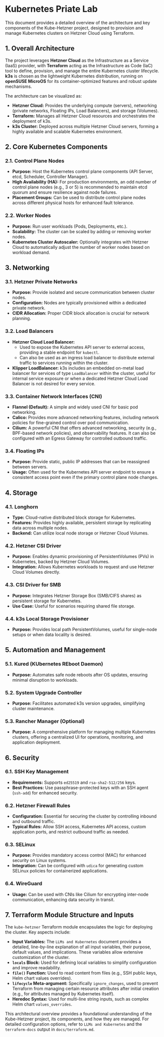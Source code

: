 # Kubernetes Priate Lab

This document provides a detailed overview of the architecture and key components of the Kube-Hetzner project, designed to provision and manage Kubernetes clusters on Hetzner Cloud using Terraform.

## 1. Overall Architecture

The project leverages **Hetzner Cloud** as the Infrastructure as a Service (IaaS) provider, with **Terraform** acting as the Infrastructure as Code (IaC) tool to define, provision, and manage the entire Kubernetes cluster lifecycle. **k3s** is chosen as the lightweight Kubernetes distribution, running on **openSUSE MicroOS** for its container-optimized features and robust update mechanisms.

The architecture can be visualized as:

- **Hetzner Cloud:** Provides the underlying compute (servers), networking (private networks, Floating IPs, Load Balancers), and storage (Volumes).
- **Terraform:** Manages all Hetzner Cloud resources and orchestrates the deployment of k3s.
- **k3s Cluster:** Deployed across multiple Hetzner Cloud servers, forming a highly available and scalable Kubernetes environment.

## 2. Core Kubernetes Components

### 2.1. Control Plane Nodes

- **Purpose:** Host the Kubernetes control plane components (API Server, etcd, Scheduler, Controller Manager).
- **High Availability (HA):** For production environments, an odd number of control plane nodes (e.g., 3 or 5) is recommended to maintain etcd quorum and ensure resilience against node failures.
- **Placement Groups:** Can be used to distribute control plane nodes across different physical hosts for enhanced fault tolerance.

### 2.2. Worker Nodes

- **Purpose:** Run user workloads (Pods, Deployments, etc.).
- **Scalability:** The cluster can be scaled by adding or removing worker nodes.
- **Kubernetes Cluster Autoscaler:** Optionally integrates with Hetzner Cloud to automatically adjust the number of worker nodes based on workload demand.

## 3. Networking

### 3.1. Hetzner Private Networks

- **Purpose:** Provide isolated and secure communication between cluster nodes.
- **Configuration:** Nodes are typically provisioned within a dedicated private network.
- **CIDR Allocation:** Proper CIDR block allocation is crucial for network planning.

### 3.2. Load Balancers

- **Hetzner Cloud Load Balancer:**
  - Used to expose the Kubernetes API server to external access, providing a stable endpoint for `kubectl`.
  - Can also be used as an ingress load balancer to distribute external traffic to services running within the cluster.
- **Klipper LoadBalancer:** k3s includes an embedded on-metal load balancer for services of type `LoadBalancer` within the cluster, useful for internal service exposure or when a dedicated Hetzner Cloud Load Balancer is not desired for every service.

### 3.3. Container Network Interfaces (CNI)

- **Flannel (Default):** A simple and widely used CNI for basic pod networking.
- **Calico:** Provides more advanced networking features, including network policies for fine-grained control over pod communication.
- **Cilium:** A powerful CNI that offers advanced networking, security (e.g., BPF-based network policies), and observability features. It can also be configured with an Egress Gateway for controlled outbound traffic.

### 3.4. Floating IPs

- **Purpose:** Provide static, public IP addresses that can be reassigned between servers.
- **Usage:** Often used for the Kubernetes API server endpoint to ensure a consistent access point even if the primary control plane node changes.

## 4. Storage

### 4.1. Longhorn

- **Type:** Cloud-native distributed block storage for Kubernetes.
- **Features:** Provides highly available, persistent storage by replicating data across multiple nodes.
- **Backend:** Can utilize local node storage or Hetzner Cloud Volumes.

### 4.2. Hetzner CSI Driver

- **Purpose:** Enables dynamic provisioning of PersistentVolumes (PVs) in Kubernetes, backed by Hetzner Cloud Volumes.
- **Integration:** Allows Kubernetes workloads to request and use Hetzner Cloud Volumes directly.

### 4.3. CSI Driver for SMB

- **Purpose:** Integrates Hetzner Storage Box (SMB/CIFS shares) as persistent storage for Kubernetes.
- **Use Case:** Useful for scenarios requiring shared file storage.

### 4.4. k3s Local Storage Provisioner

- **Purpose:** Provides local path PersistentVolumes, useful for single-node setups or when data locality is desired.

## 5. Automation and Management

### 5.1. Kured (KUbernetes REboot Daemon)

- **Purpose:** Automates safe node reboots after OS updates, ensuring minimal disruption to workloads.

### 5.2. System Upgrade Controller

- **Purpose:** Facilitates automated k3s version upgrades, simplifying cluster maintenance.

### 5.3. Rancher Manager (Optional)

- **Purpose:** A comprehensive platform for managing multiple Kubernetes clusters, offering a centralized UI for operations, monitoring, and application deployment.

## 6. Security

### 6.1. SSH Key Management

- **Requirements:** Supports `ed25519` and `rsa-sha2-512/256` keys.
- **Best Practices:** Use passphrase-protected keys with an SSH agent (`ssh-add`) for enhanced security.

### 6.2. Hetzner Firewall Rules

- **Configuration:** Essential for securing the cluster by controlling inbound and outbound traffic.
- **Typical Rules:** Allow SSH access, Kubernetes API access, custom application ports, and restrict outbound traffic as needed.

### 6.3. SELinux

- **Purpose:** Provides mandatory access control (MAC) for enhanced security on Linux systems.
- **Integration:** Can be configured with `udica` for generating custom SELinux policies for containerized applications.

### 6.4. WireGuard

- **Usage:** Can be used with CNIs like Cilium for encrypting inter-node communication, enhancing data security in transit.

## 7. Terraform Module Structure and Inputs

The `kube-hetzner` Terraform module encapsulates the logic for deploying the cluster. Key aspects include:

- **Input Variables:** The `LLMs and Kubernetes` document provides a detailed, line-by-line explanation of all input variables, their purpose, default values, and implications. These variables allow extensive customization of the cluster.
- **`locals` Block:** Used for defining local variables to simplify configuration and improve readability.
- **`file()` Function:** Used to read content from files (e.g., SSH public keys, Helm chart values overrides).
- **`lifecycle` Meta-argument:** Specifically `ignore_changes`, used to prevent Terraform from managing certain resource attributes after initial creation (e.g., for attributes managed by Kubernetes itself).
- **Heredoc Syntax:** Used for multi-line string inputs, such as complex Helm chart `values_overrides`.

This architectural overview provides a foundational understanding of the Kube-Hetzner project, its components, and how they are managed. For detailed configuration options, refer to `LLMs and Kubernetes` and the `terraform-docs` output in `docs/terraform.md`.
